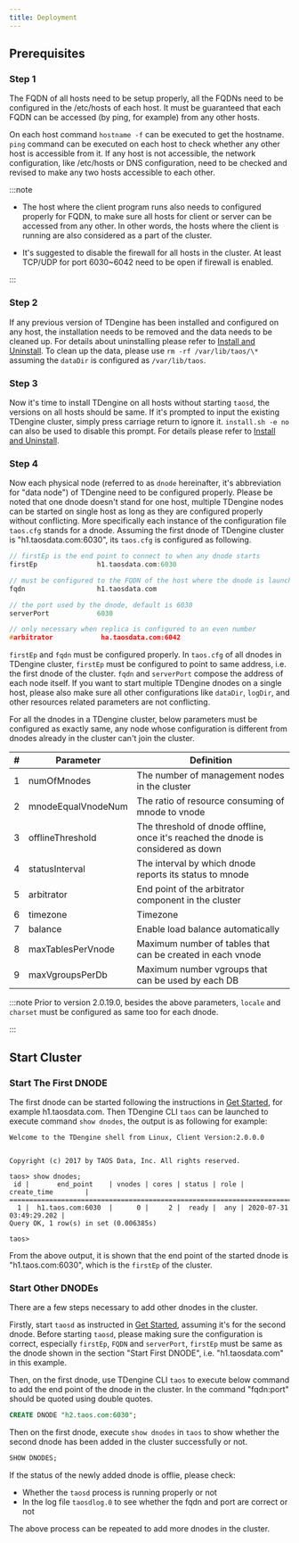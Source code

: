 ```yaml
---
title: Deployment
---
```


## Prerequisites

### Step 1

The FQDN of all hosts need to be setup properly, all the FQDNs need to be configured in the /etc/hosts of each host. It must be guaranteed that each FQDN can be accessed (by ping, for example) from any other hosts.

On each host command `hostname -f` can be executed to get the hostname. `ping` command can be executed on each host to check whether any other host is accessible from it. If any host is not accessible, the network configuration, like /etc/hosts or DNS configuration, need to be checked and revised to make any two hosts accessible to each other.

:::note

- The host where the client program runs also needs to configured properly for FQDN, to make sure all hosts for client or server can be accessed from any other. In other words, the hosts where the client is running are also considered as a part of the cluster.

- It's suggested to disable the firewall for all hosts in the cluster. At least TCP/UDP for port 6030~6042 need to be open if firewall is enabled.

:::

### Step 2

If any previous version of TDengine has been installed and configured on any host, the installation needs to be removed and the data needs to be cleaned up. For details about uninstalling please refer to [Install and Uninstall](/operation/pkg-install). To clean up the data, please use `rm -rf /var/lib/taos/\*` assuming the `dataDir` is configured as `/var/lib/taos`.

### Step 3

Now it's time to install TDengine on all hosts without starting `taosd`, the versions on all hosts should be same. If it's prompted to input the existing TDengine cluster, simply press carriage return to ignore it. `install.sh -e no` can also be used to disable this prompt. For details please refer to [Install and Uninstall](/operation/pkg-install).

### Step 4

Now each physical node (referred to as `dnode` hereinafter, it's abbreviation for "data node") of TDengine need to be configured properly. Please be noted that one dnode doesn't stand for one host, multiple TDengine nodes can be started on single host as long as they are configured properly without conflicting. More specifically each instance of the configuration file `taos.cfg` stands for a dnode. Assuming the first dnode of TDengine cluster is "h1.taosdata.com:6030", its `taos.cfg` is configured as following.

```c
// firstEp is the end point to connect to when any dnode starts
firstEp               h1.taosdata.com:6030

// must be configured to the FQDN of the host where the dnode is launched
fqdn                  h1.taosdata.com

// the port used by the dnode, default is 6030
serverPort            6030

// only necessary when replica is configured to an even number
#arbitrator            ha.taosdata.com:6042
```

`firstEp` and `fqdn` must be configured properly. In `taos.cfg` of all dnodes in TDengine cluster, `firstEp` must be configured to point to same address, i.e. the first dnode of the cluster. `fqdn` and `serverPort` compose the address of each node itself. If you want to start multiple TDengine dnodes on a single host, please also make sure all other configurations like `dataDir`, `logDir`, and other resources related parameters are not conflicting.

For all the dnodes in a TDengine cluster, below parameters must be configured as exactly same, any node whose configuration is different from dnodes already in the cluster can't join the cluster.

| **#** | **Parameter**      | **Definition**                                                                    |
| ----- | ------------------ | --------------------------------------------------------------------------------- |
| 1     | numOfMnodes        | The number of management nodes in the cluster                                     |
| 2     | mnodeEqualVnodeNum | The ratio of resource consuming of mnode to vnode                                 |
| 3     | offlineThreshold   | The threshold of dnode offline, once it's reached the dnode is considered as down |
| 4     | statusInterval     | The interval by which dnode reports its status to mnode                           |
| 5     | arbitrator         | End point of the arbitrator component in the cluster                              |
| 6     | timezone           | Timezone                                                                          |
| 7     | balance            | Enable load balance automatically                                                 |
| 8     | maxTablesPerVnode  | Maximum number of tables that can be created in each vnode                        |
| 9     | maxVgroupsPerDb    | Maximum number vgroups that can be used by each DB                                |

:::note
Prior to version 2.0.19.0, besides the above parameters, `locale` and `charset` must be configured as same too for each dnode.

:::

## Start Cluster

### Start The First DNODE

The first dnode can be started following the instructions in [Get Started](/get-started/), for example h1.taosdata.com. Then TDengine CLI `taos` can be launched to execute command `show dnodes`, the output is as following for example:

```
Welcome to the TDengine shell from Linux, Client Version:2.0.0.0


Copyright (c) 2017 by TAOS Data, Inc. All rights reserved.

taos> show dnodes;
 id |       end_point    | vnodes | cores | status | role |      create_time        |
=====================================================================================
  1 |  h1.taos.com:6030  |      0 |     2 |  ready |  any | 2020-07-31 03:49:29.202 |
Query OK, 1 row(s) in set (0.006385s)

taos>
```

From the above output, it is shown that the end point of the started dnode is "h1.taos.com:6030", which is the `firstEp` of the cluster.

### Start Other DNODEs

There are a few steps necessary to add other dnodes in the cluster.

Firstly, start `taosd` as instructed in [Get Started](/get-started/), assuming it's for the second dnode. Before starting `taosd`, please making sure the configuration is correct, especially `firstEp`, `FQDN` and `serverPort`, `firstEp` must be same as the dnode shown in the section "Start First DNODE", i.e. "h1.taosdata.com" in this example.

Then, on the first dnode, use TDengine CLI `taos` to execute below command to add the end point of the dnode in the cluster. In the command "fqdn:port" should be quoted using double quotes.

```sql
CREATE DNODE "h2.taos.com:6030";
```

Then on the first dnode, execute `show dnodes` in `taos` to show whether the second dnode has been added in the cluster successfully or not.

```sql
SHOW DNODES;
```

If the status of the newly added dnode is offlie, please check:

- Whether the `taosd` process is running properly or not
- In the log file `taosdlog.0` to see whether the fqdn and port are correct or not

The above process can be repeated to add more dnodes in the cluster.
